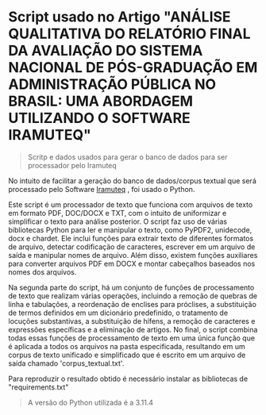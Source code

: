 # Script usado no Artigo "ANÁLISE QUALITATIVA DO RELATÓRIO FINAL DA AVALIAÇÃO DO SISTEMA NACIONAL DE PÓS-GRADUAÇÃO EM ADMINISTRAÇÃO PÚBLICA NO BRASIL: UMA ABORDAGEM UTILIZANDO O SOFTWARE IRAMUTEQ"


>  Scritp e dados usados para gerar o banco de dados para ser processador pelo Iramuteq


No intuito de facilitar a geração do banco de dados/corpus textual que será processado pelo Software [Iramuteq](http://www.iramuteq.org/) , foi usado o Python.

Este script é um processador de texto que funciona com arquivos de texto em formato PDF, DOC/DOCX e TXT, com o intuito de uniformizar e simplificar o texto para análise posterior. O script faz uso de várias bibliotecas Python para ler e manipular o texto, como PyPDF2, unidecode, docx e chardet. Ele inclui funções para extrair texto de diferentes formatos de arquivo, detectar codificação de caracteres, escrever em um arquivo de saída e manipular nomes de arquivo. Além disso, existem funções auxiliares para converter arquivos PDF em DOCX e montar cabeçalhos baseados nos nomes dos arquivos.

Na segunda parte do script, há um conjunto de funções de processamento de texto que realizam várias operações, incluindo a remoção de quebras de linha e tabulações, a reordenação de enclises para próclises, a substituição de termos definidos em um dicionário predefinido, o tratamento de locuções substantivas, a substituição de hífens, a remoção de caracteres e expressões específicas e a eliminação de artigos. No final, o script combina todas essas funções de processamento de texto em uma única função que é aplicada a todos os arquivos na pasta especificada, resultando em um corpus de texto unificado e simplificado que é escrito em um arquivo de saída chamado 'corpus_textual.txt'.

Para reproduzir o resultado obtido é necessário instalar as bibliotecas de "requirements.txt"

> A versão do Python utilizada é a 3.11.4